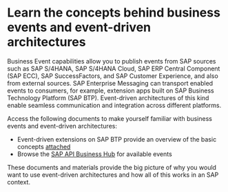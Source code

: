 # Learn the concepts behind business events and event-driven architectures

Business Event capabilities allow you to publish events from SAP sources such as SAP S/4HANA, SAP S/4HANA Cloud, SAP ERP Central Component (SAP ECC), SAP SuccessFactors, and SAP Customer Experience, and also from external sources. SAP Enterprise Messaging can transport enabled events to consumers, for example, extension apps built on SAP Business Technology Platform (SAP BTP). Event-driven architectures of this kind enable seamless communication and integration across different platforms.

Access the following documents to make yourself familiar with business events and event-driven architectures:
* Event-driven extensions on SAP BTP provide an overview of the basic concepts [attached](https://learning.sap.com/learning-journey/develop-advanced-extensions-with-sap-cloud-sdk/sap-s-4hana-cloud-event-driven-extension-apps_fc230b5f-8cb1-4216-8bda-1c49d0c7c22b)
* Browse the [SAP API Business Hub](https://api.sap.com/) for available events

These documents and materials provide the big picture of why you would want to use event-driven architectures and how all of this works in an SAP context.

